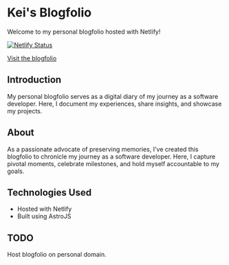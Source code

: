 # Kei's Blogfolio

Welcome to my personal blogfolio hosted with Netlify!

[![Netlify Status](https://api.netlify.com/api/v1/badges/bc95f862-b8f2-44e6-bba1-3fce03d04cf3/deploy-status)](https://app.netlify.com/sites/keiwsh-blog/deploys)

[Visit the blogfolio](https://keiwsh-blog.netlify.app/)

## Introduction

My personal blogfolio serves as a digital diary of my journey as a software developer. Here, I document my experiences, share insights, and showcase my projects.

## About

As a passionate advocate of preserving memories, I've created this blogfolio to chronicle my journey as a software developer. Here, I capture pivotal moments, celebrate milestones, and hold myself accountable to my goals.

## Technologies Used

- Hosted with Netlify
- Built using AstroJS


## TODO
Host blogfolio on personal domain.
